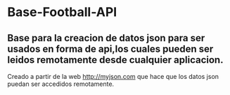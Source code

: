 # Base-Football-API

## Base para la creacion de datos json para ser usados en forma de api,los cuales pueden ser leidos remotamente desde cualquier aplicacion.

Creado a partir de la web http://myjson.com que hace que los datos json puedan ser accedidos remotamente.
